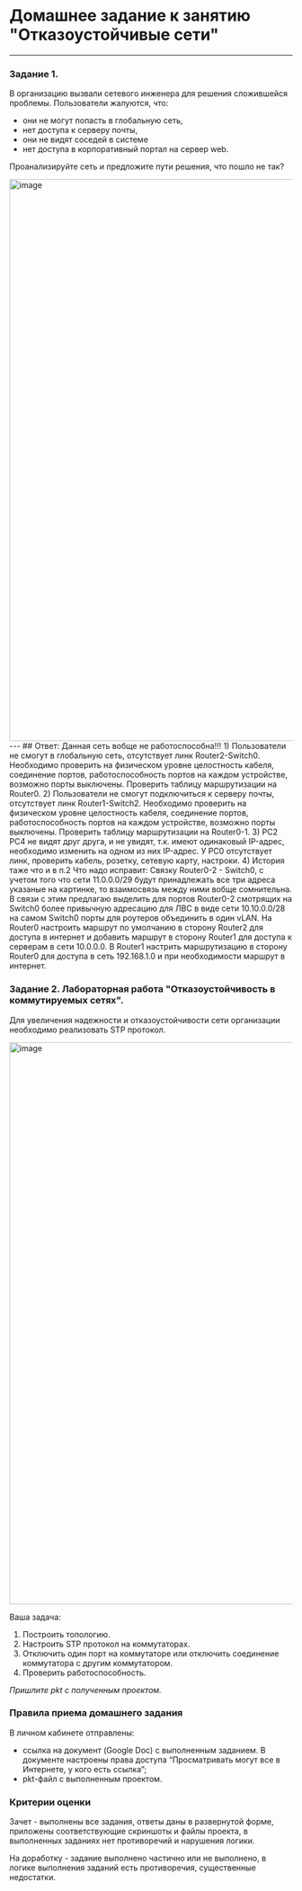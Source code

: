 # Домашнее задание к занятию "Отказоустойчивые сети"
------
### Задание 1.

В организацию вызвали сетевого инженера для решения сложившейся проблемы. Пользователи жалуются, что:
- они не могут попасть в глобальную сеть, 
- нет доступа к серверу почты,
- они не видят соседей в системе
- нет доступа в корпоративный портал на сервер web.  

Проанализируйте сеть и предложите пути решения, что пошло не так? 

 <img width="1000" alt="image" src="https://user-images.githubusercontent.com/73060384/147534698-3e695732-f3b0-4333-b411-adfb6af83365.png">
---   
## Ответ:   
Данная сеть вобще не работоспособна!!!
1) Пользователи не смогут в глобальную сеть, отсутствует линк Router2-Switch0. Необходимо проверить на физическом уровне целостность кабеля, соединение портов, работоспособность портов на каждом устройстве, возможно порты выключены. Проверить таблицу маршрутизации на Router0.   
2) Пользователи не смогут подключиться к серверу почты, отсутствует линк Router1-Switch2. Необходимо проверить на физическом уровне целостность кабеля, соединение портов, работоспособность портов на каждом устройстве, возможно порты выключены. Проверить таблицу маршрутизации на Router0-1.   
3) PC2 PC4 не видят друг друга, и не увидят, т.к. имеют одинаковый IP-адрес, необходимо изменить на одном из них IP-адрес. У PC0 отсутствует линк, проверить кабель, розетку, сетевую карту, настроки.   
4) История таже что и в п.2  
Что надо исправит:
Связку Router0-2 - Switch0, с учетом того что сети 11.0.0.0/29 будут принадлежать все три адреса указаные на картинке, то взаимосвязь между ними вобще сомнительна. В связи с этим предлагаю выделить для портов Router0-2 смотрящих на Switch0 более привычную адресацию для ЛВС в виде сети 10.10.0.0/28 на самом Switch0 порты для роутеров объединить в один vLAN. На Router0 настроить маршрут по умолчанию в сторону Router2 для доступа в интернет и добавить маршрут в сторону Router1 для доступа к серверам в сети 10.0.0.0. В Router1 настрить маршрутизацию в сторону Router0 для доступа в сеть 192.168.1.0 и при необходимости маршрут в интернет.





### Задание 2. Лабораторная работа "Отказоустойчивость в коммутируемых сетях".

Для увеличения надежности и отказоустойчивости сети организации необходимо реализовать STP протокол. 

<img width="1000" alt="image" src="https://user-images.githubusercontent.com/73060384/147534693-078b7723-94f2-4cb1-82f4-9fde151f0540.png">

Ваша задача:
1. Построить топологию. 
2. Настроить STP протокол на коммутаторах.
3. Отключить один порт на коммутаторе  или отключить соединение коммутатора с другим коммутатором.
4. Проверить работоспособность. 

*Пришлите pkt с полученным проектом.* 

### Правила приема домашнего задания

В личном кабинете отправлены:

- ссылка на документ (Google Doc) с выполненным заданием. В документе настроены права доступа “Просматривать могут все в Интернете, у кого есть ссылка”;
- pkt-файл с выполненным проектом.

### Критерии оценки

Зачет - выполнены все задания, ответы даны в развернутой форме, приложены соответствующие скриншоты и файлы проекта, в выполненных заданиях нет противоречий и нарушения логики.

На доработку - задание выполнено частично или не выполнено, в логике выполнения заданий есть противоречия, существенные недостатки.
